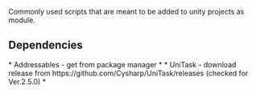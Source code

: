 Commonly used scripts that are meant to be added to unity projects as module.

<h2>Dependencies</h2>
* Addressables - get from package manager *
* UniTask - download release from https://github.com/Cysharp/UniTask/releases (checked for Ver.2.5.0) *
